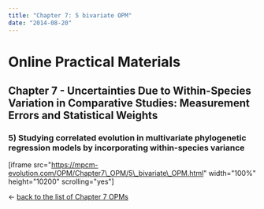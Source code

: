 ```yaml
---
title: "Chapter 7: 5 bivariate OPM"
date: "2014-08-20"
---
```


# **Online Practical Materials**

## Chapter 7 - Uncertainties Due to Within-Species Variation in Comparative Studies: Measurement Errors and Statistical Weights

### 5) Studying correlated evolution in multivariate phylogenetic regression models by incorporating within-species variance

\[iframe src="https://mpcm-evolution.com/OPM/Chapter7\_OPM/5\_bivariate\_OPM.html" width="100%" height="10200" scrolling="yes"\]

← [back to the list of Chapter 7 OPMs](http://www.mpcm-evolution.com/practice/online-practical-material-chapter-7 "Chapter 7 – Uncertainties Due to Within-Species Variation in Comparative Studies: Measurement Errors and Statistical Weights")
